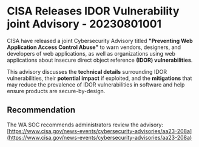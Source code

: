 # CISA Releases IDOR Vulnerability joint Advisory - 20230801001

CISA have released a joint Cybersecurity Advisory titled **"Preventing Web Application Access Control Abuse"** to warn vendors, designers, and developers of web applications, as well as organizations using web applications about insecure direct object reference **(IDOR) vulnerabilities**.

This advisory discusses the **technical details** surrounding IDOR vulnerabilities, their **potential impact** if exploited, and the **mitigations** that may reduce the prevalence of IDOR vulnerabilities in software and help ensure products are secure-by-design.

## Recommendation
The WA SOC recommends administrators review the advisory: [https://www.cisa.gov/news-events/cybersecurity-advisories/aa23-208a](https://www.cisa.gov/news-events/cybersecurity-advisories/aa23-208a)
